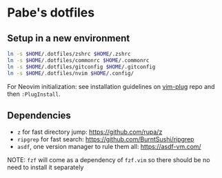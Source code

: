 # Pabe's dotfiles

## Setup in a new environment

```bash
ln -s $HOME/.dotfiles/zshrc $HOME/.zshrc
ln -s $HOME/.dotfiles/commonrc $HOME/.commonrc
ln -s $HOME/.dotfiles/gitconfig $HOME/.gitconfig
ln -s $HOME/.dotfiles/nvim $HOME/.config/
```

For Neovim initialization: see installation guidelines on [vim-plug](https://github.com/junegunn/vim-plug) repo and then `:PlugInstall`.


## Dependencies

- `z` for fast directory jump: https://github.com/rupa/z
- `ripgrep` for fast search: https://github.com/BurntSushi/ripgrep
- `asdf`, one version manager to rule them all: https://asdf-vm.com/

NOTE: `fzf` will come as a dependency of `fzf.vim` so there should be no need to install it separately
